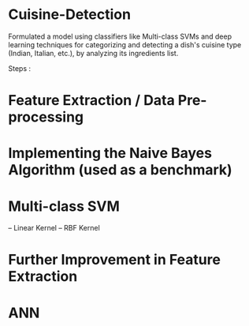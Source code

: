 # Cuisine-Detection
Formulated a model using classifiers like Multi-class SVMs and deep learning techniques for categorizing and detecting a dish's cuisine type (Indian, Italian, etc.), by analyzing its ingredients list.

Steps :

# Feature Extraction / Data Pre-processing

# Implementing the Naive Bayes Algorithm (used as a benchmark)
# Multi-class SVM
– Linear Kernel
– RBF Kernel
# Further Improvement in Feature Extraction
# ANN
